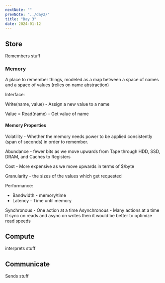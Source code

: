 ```yaml
---
nextNote: ""
prevNote: "../day2/"
title: "Day 3"
date: 2024-01-12
---
```


## Store

Remembers stuff

### Memory

A place to remember things, modeled as a map between a space of names and a space of values (relies on name abstraction)

Interface:

Write(name, value) - Assign a new value to a name

Value = Read(name) - Get value of name

#### Memory Properties

Volatility - Whether the memory needs power to be applied consistently (span of seconds) in order to remember.

Abundance - fewer bits as we move upwards from Tape through HDD, SSD, DRAM, and Caches to Registers

Cost - More expensive as we move upwards in terms of $/byte

Granularity - the sizes of the values which get requested

Performance:

- Bandwidth - memory/time
- Latency - Time until memory

Synchronous - One action at a time
Asynchronous - Many actions at a time
If sync on reads and async on writes then it would be better to optimize read speeds

## Compute

interprets stuff

## Communicate

Sends stuff
